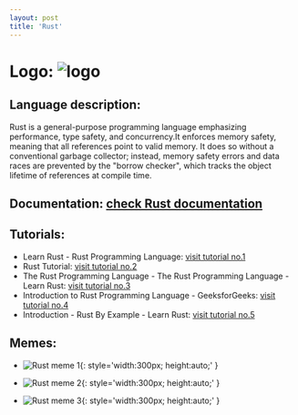 ```yaml
---
layout: post
title: 'Rust'
---
```

# Logo: ![logo](https://www.tiobe.com/wp-content/themes/tiobe/tiobe-index/images/Rust.png)

## Language description: 
Rust is a general-purpose programming language emphasizing performance, type safety, and concurrency.It enforces memory safety, meaning that all references point to valid memory. It does so without a conventional garbage collector; instead, memory safety errors and data races are prevented by the "borrow checker", which tracks the object lifetime of references at compile time.

## Documentation: [check Rust documentation](https://doc.rust-lang.org/)

## Tutorials:
* Learn Rust - Rust Programming Language:
 [visit tutorial no.1](https://www.rust-lang.org/learn)
* Rust Tutorial:
 [visit tutorial no.2](https://www.tutorialspoint.com/rust/index.htm)
* The Rust Programming Language - The Rust Programming Language - Learn Rust:
 [visit tutorial no.3](https://doc.rust-lang.org/stable/book/)
* Introduction to Rust Programming Language - GeeksforGeeks:
 [visit tutorial no.4](https://www.geeksforgeeks.org/introduction-to-rust-programming-language/)
* Introduction - Rust By Example - Learn Rust:
 [visit tutorial no.5](https://doc.rust-lang.org/stable/rust-by-example/)

## Memes: 
* ![Rust meme 1](https://programmerhumor.io/wp-content/uploads/2023/03/programmerhumor-io-programming-memes-2689950fff58801.png){: style='width:300px; height:auto;' }

* ![Rust meme 2](https://preview.redd.it/b7doatr4xqs71.png?auto=webp&s=bec68828f0958ccf63160bb5aee62f14f4128474){: style='width:300px; height:auto;' }

* ![Rust meme 3](https://preview.redd.it/qllfh7ujijn81.png?auto=webp&s=bddc99e165d7e7e929df36e3d074976a6e49bdef){: style='width:300px; height:auto;' }

